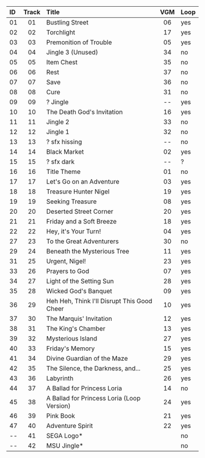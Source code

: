 | ID  | Track | Title                                       | VGM | Loop |
| :-- | :---: | :------------------------------------------ | :-: | :--- |
| 01  |  01   | Bustling Street                             | 06  | yes  |
| 02  |  02   | Torchlight                                  | 17  | yes  |
| 03  |  03   | Premonition of Trouble                      | 05  | yes  |
| 04  |  04   | Jingle 3 (Unused)                           | 34  | no   |
| 05  |  05   | Item Chest                                  | 35  | no   |
| 06  |  06   | Rest                                        | 37  | no   |
| 07  |  07   | Save                                        | 36  | no   |
| 08  |  08   | Cure                                        | 31  | no   |
| 09  |  09   | ? Jingle                                    | --  | yes  |
| 10  |  10   | The Death God's Invitation                  | 16  | yes  |
| 11  |  11   | Jingle 2                                    | 33  | no   |
| 12  |  12   | Jingle 1                                    | 32  | no   |
| 13  |  13   | ? sfx hissing                               | --  | no   |
| 14  |  14   | Black Market                                | 02  | yes  |
| 15  |  15   | ? sfx dark                                  | --  | ?    |
| 16  |  16   | Title Theme                                 | 01  | no   |
| 17  |  17   | Let's Go on an Adventure                    | 03  | yes  |
| 18  |  18   | Treasure Hunter Nigel                       | 19  | yes  |
| 19  |  19   | Seeking Treasure                            | 08  | yes  |
| 20  |  20   | Deserted Street Corner                      | 20  | yes  |
| 21  |  21   | Friday and a Soft Breeze                    | 18  | yes  |
| 22  |  22   | Hey, it's Your Turn!                        | 04  | yes  |
| 27  |  23   | To the Great Adventurers                    | 30  | no   |
| 29  |  24   | Beneath the Mysterious Tree                 | 11  | yes  |
| 31  |  25   | Urgent, Nigel!                              | 23  | yes  |
| 33  |  26   | Prayers to God                              | 07  | yes  |
| 34  |  27   | Light of the Setting Sun                    | 28  | yes  |
| 35  |  28   | Wicked God's Banquet                        | 09  | yes  |
| 36  |  29   | Heh Heh, Think I'll Disrupt This Good Cheer | 10  | yes  |
| 37  |  30   | The Marquis' Invitation                     | 12  | yes  |
| 38  |  31   | The King's Chamber                          | 13  | yes  |
| 39  |  32   | Mysterious Island                           | 27  | yes  |
| 40  |  33   | Friday's Memory                             | 15  | yes  |
| 41  |  34   | Divine Guardian of the Maze                 | 29  | yes  |
| 42  |  35   | The Silence, the Darkness, and...           | 25  | yes  |
| 43  |  36   | Labyrinth                                   | 26  | yes  |
| 44  |  37   | A Ballad for Princess Loria                 | 14  | no   |
| 45  |  38   | A Ballad for Princess Loria (Loop Version)  | 24  | yes  |
| 46  |  39   | Pink Book                                   | 21  | yes  |
| 47  |  40   | Adventure Spirit                            | 22  | yes  |
| --  |  41   | SEGA Logo*                                  |     | no   |
| --  |  42   | MSU Jingle*                                 |     | no   |
